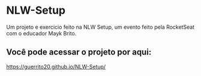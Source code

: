 # NLW-Setup
Um projeto e exercicio feito na NLW Setup, um evento feito pela RocketSeat com o educador Mayk Brito.

## Você pode acessar o projeto por aqui: 
https://guerrito20.github.io/NLW-Setup/



